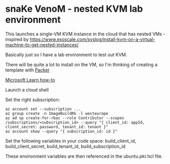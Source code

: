 # snaKe VenoM - nested KVM lab environment
This launches a single-VM KVM instance in the cloud that has nested VMs - inspired by https://www.exoscale.com/syslog/install-kvm-on-a-virtual-machine-to-get-nested-instances/

Basically just so I have a lab environment to test out KVM.

There will be quite a lot to install on the VM, so I'm thinking of creating a template with [Packer](https://www.packer.io/)

[Microsoft Learn how-to](https://learn.microsoft.com/en-us/azure/virtual-machines/linux/build-image-with-packer)

Launch a cloud shell

Set the right subscription:

    az account set --subscription ...
    az group create -n ImageBuildRG -l westeurope
    az ad sp create-for-rbac --role Contributor --scopes /subscriptions/<subscription_id> --query "{ client_id: appId, client_secret: password, tenant_id: tenant }"
    az account show --query "{ subscription_id: id }"

Set the following variables in your code space: build_client_id, build_client_secret, build_tenant_id, build_subscription_id

These environment variables are then referenced in the ubuntu.pkr.hcl file.
